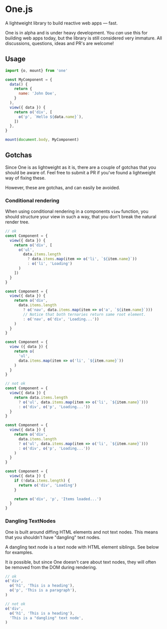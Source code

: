 # One.js

A lightweight library to build reactive web apps &mdash; fast.

One is in alpha and is under heavy development. You *can* use this for building web apps today, but the library is still considered very immature. All discussions, questions, ideas and PR's are welcome!

## Usage

```js
import {o, mount} from 'one'

const MyComponent = {
  data() {
    return {
      name: 'John Doe',
    }
  ),
  view({ data }) {
    return o('div', [
      o('p', `Hello ${data.name}`),
    ])
  },
}

mount(document.body, MyComponent)
```

## Gotchas

Since One is as lightweight as it is, there are a couple of gotchas that you should
be aware of. Feel free to submit a PR if you've found a lightweight way of fixing these.

However, these are gotchas, and can easily be avoided.

### Conditional rendering
When using conditional rendering in a components `view` function, you should 
structure your view in such a way, that you don't break the natural render tree.

```js
// ok
const Component = {
  view({ data }) {
    return o('div', [
      o('ul',
        data.items.length
          ? data.items.map(item => o('li', `${item.name}`))
          : o('li', 'Loading')
      )
    ])
  }
}

const Component = {
  view({ data }) {
    return o('div', 
      data.items.length
        ? o('nav', data.items.map(item => o('a', `${item.name}`)))
        // Notice that both ternaries return same root element.
        : o('nav', o('div', 'Loading...'))
    )
  }
}

const Component = {
  view ({ data }) {
    return o(
      'ul',
      data.items.map(item => o('li', `${item.name}`))
    )
  }
}

// not ok
const Component = {
  view({ data }) {
    return data.items.length
      ? o('ul', data.items.map(item => o('li', `${item.name}`)))
      : o('div', o('p', 'Loading...'))
  }
}

const Component = {
  view({ data }) {
    return o('div', 
      data.items.length
      ? o('ul', data.items.map(item => o('li', `${item.name}`)))
      : o('div', o('p', 'Loading...'))
    )
  }
}

const Component = {
  view({ data }) {
    if (!data.items.length) {
      return o('div', 'Loading')
    }

    return o('div', 'p', 'Items loaded...')
  }
}
```

### Dangling TextNodes
One is built around diffing HTML elements and not text nodes. This means that you shouldn't have "dangling" text nodes.

A dangling text node is a text node with HTML element siblings. See below for examples.

It *is* possible, but since One doesn't care about text nodes, they will often be removed from the DOM during rendering.

```js
// ok
o('div', 
  o('h1', 'This is a heading'),
  o('p', 'This is a paragraph'),
)

// not ok
o('div', 
  o('h1', 'This is a heading'),
  'This is a "dangling" text node',
)
```